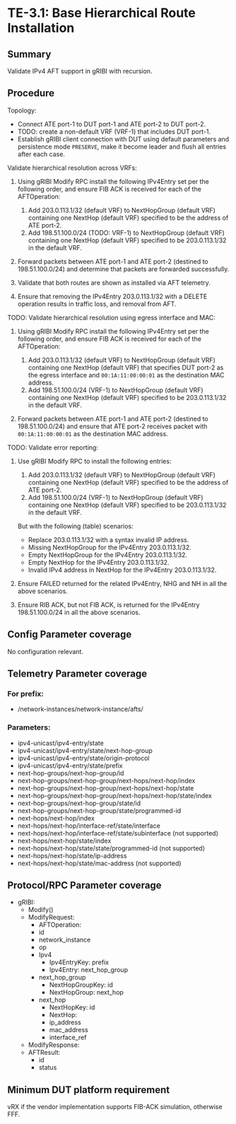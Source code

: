 # TE-3.1: Base Hierarchical Route Installation

## Summary

Validate IPv4 AFT support in gRIBI with recursion.

## Procedure

Topology:

*   Connect ATE port-1 to DUT port-1 and ATE port-2 to DUT port-2.
*   TODO: create a non-default VRF (VRF-1) that includes DUT port-1.
*   Establish gRIBI client connection with DUT using default parameters and
    persistence mode `PRESERVE`, make it become leader and flush all entries
    after each case.

Validate hierarchical resolution across VRFs:

1.  Using gRIBI Modify RPC install the following IPv4Entry set per the following
    order, and ensure FIB ACK is received for each of the AFTOperation:

    1.  Add 203.0.113.1/32 (default VRF) to NextHopGroup (default VRF)
        containing one NextHop (default VRF) specified to be the address of ATE
        port-2.
    2.  Add 198.51.100.0/24 (TODO: VRF-1) to NextHopGroup (default VRF)
        containing one NextHop (default VRF) specified to be 203.0.113.1/32 in
        the default VRF.

2.  Forward packets between ATE port-1 and ATE port-2 (destined to
    198.51.100.0/24) and determine that packets are forwarded successfully.

3.  Validate that both routes are shown as installed via AFT telemetry.

4.  Ensure that removing the IPv4Entry 203.0.113.1/32 with a DELETE operation
    results in traffic loss, and removal from AFT.

TODO: Validate hierarchical resolution using egress interface and MAC:

1.  Using gRIBI Modify RPC install the following IPv4Entry set per the following
    order, and ensure FIB ACK is received for each of the AFTOperation:

    1.  Add 203.0.113.1/32 (default VRF) to NextHopGroup (default VRF)
        containing one NextHop (default VRF) that specifies DUT port-2 as the
        egress interface and `00:1A:11:00:00:01` as the destination MAC address.
    2.  Add 198.51.100.0/24 (VRF-1) to NextHopGroup (default VRF) containing one
        NextHop (default VRF) specified to be 203.0.113.1/32 in the default VRF.

2.  Forward packets between ATE port-1 and ATE port-2 (destined to
    198.51.100.0/24) and ensure that ATE port-2 receives packet with
    `00:1A:11:00:00:01` as the destination MAC address.

TODO: Validate error reporting:

1.  Use gRIBI Modify RPC to install the following entries:

    1.  Add 203.0.113.1/32 (default VRF) to NextHopGroup (default VRF)
        containing one NextHop (default VRF) specified to be the address of ATE
        port-2.
    2.  Add 198.51.100.0/24 (VRF-1) to NextHopGroup (default VRF) containing one
        NextHop (default VRF) specified to be 203.0.113.1/32 in the default VRF.

    But with the following (table) scenarios:

    *   Replace 203.0.113.1/32 with a syntax invalid IP address.
    *   Missing NextHopGroup for the IPv4Entry 203.0.113.1/32.
    *   Empty NextHopGroup for the IPv4Entry 203.0.113.1/32.
    *   Empty NextHop for the IPv4Entry 203.0.113.1/32.
    *   Invalid IPv4 address in NextHop for the IPv4Entry 203.0.113.1/32.

2.  Ensure FAILED returned for the related IPv4Entry, NHG and NH in all the
    above scenarios.

3.  Ensure RIB ACK, but not FIB ACK, is returned for the IPv4Entry
    198.51.100.0/24 in all the above scenarios.


## Config Parameter coverage

No configuration relevant.

## Telemetry Parameter coverage

### For prefix:

*   /network-instances/network-instance/afts/

### Parameters:

*   ipv4-unicast/ipv4-entry/state
*   ipv4-unicast/ipv4-entry/state/next-hop-group
*   ipv4-unicast/ipv4-entry/state/origin-protocol
*   ipv4-unicast/ipv4-entry/state/prefix
*   next-hop-groups/next-hop-group/id
*   next-hop-groups/next-hop-group/next-hops/next-hop/index
*   next-hop-groups/next-hop-group/next-hops/next-hop/state
*   next-hop-groups/next-hop-group/next-hops/next-hop/state/index
*   next-hop-groups/next-hop-group/state/id
*   next-hop-groups/next-hop-group/state/programmed-id
*   next-hops/next-hop/index
*   next-hops/next-hop/interface-ref/state/interface
*   next-hops/next-hop/interface-ref/state/subinterface (not supported)
*   next-hops/next-hop/state/index
*   next-hops/next-hop/state/state/programmed-id (not supported)
*   next-hops/next-hop/state/ip-address
*   next-hops/next-hop/state/mac-address (not supported)

## Protocol/RPC Parameter coverage

*   gRIBI:
    *   Modify()
    *   ModifyRequest:
        *   AFTOperation:
        *   id
        *   network_instance
        *   op
        *   Ipv4
            *   Ipv4EntryKey: prefix
            *   Ipv4Entry: next_hop_group
        *   next_hop_group
            *   NextHopGroupKey: id
            *   NextHopGroup: next_hop
        *   next_hop
            *   NextHopKey: id
            *   NextHop:
            *   ip_address
            *   mac_address
            *   interface_ref
    *   ModifyResponse:
    *   AFTResult:
        *   id
        *   status

## Minimum DUT platform requirement

vRX if the vendor implementation supports FIB-ACK simulation, otherwise FFF.

